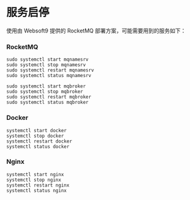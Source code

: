 # 服务启停

使用由 Websoft9 提供的 RocketMQ 部署方案，可能需要用到的服务如下：

### RocketMQ

```shell
sudo systemctl start mqnamesrv
sudo systemctl stop mqnamesrv
sudo systemctl restart mqnamesrv
sudo systemctl status mqnamesrv
```

```shell
sudo systemctl start mqbroker
sudo systemctl stop mqbroker
sudo systemctl restart mqbroker
sudo systemctl status mqbroker
```

### Docker

```shell
systemctl start docker
systemctl stop docker
systemctl restart docker
systemctl status docker
```

### Nginx

```shell
systemctl start nginx
systemctl stop nginx
systemctl restart nginx
systemctl status nginx
```

